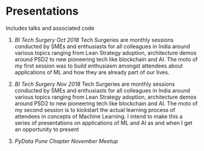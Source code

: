# Presentations
Includes talks and associated code

1. *BI Tech Surgery Oct 2018*
      Tech Surgeries are monthly sessions conducted by SMEs and enthusiasts for all colleagues in India around various topics ranging from Lean Strategy adoption, architecture demos around PSD2 to new pioneering tech like blockchain and AI.
      The moto of my first session was to build enthusiasm amongst attendees about applications of ML and how they are already part of our lives.
      
2. *BI Tech Surgery Nov 2018*
      Tech Surgeries are monthly sessions conducted by SMEs and enthusiasts for all colleagues in India around various topics ranging from Lean Strategy adoption, architecture demos around PSD2 to new pioneering tech like blockchain and AI.
      The moto of my second session is to kickstart the actual learning process of attendees in concepts of Machine Learning. I intend to make this a series of presentations on applications of ML and AI as and when I get an opportunity to present

3. *PyData Pune Chapter November Meetup*
